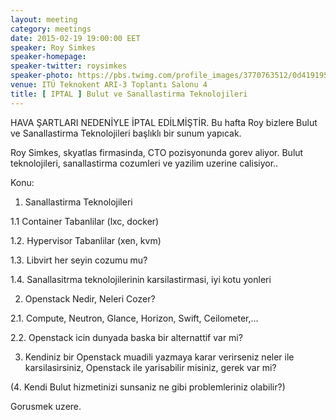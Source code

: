 ```yaml
---
layout: meeting
category: meetings
date: 2015-02-19 19:00:00 EET
speaker: Roy Simkes
speaker-homepage: 
speaker-twitter: roysimkes
speaker-photo: https://pbs.twimg.com/profile_images/3770763512/0d419195956f0f37e499b06aa05793f6.jpeg
venue: ITÜ Teknokent ARI-3 Toplantı Salonu 4
title: [ IPTAL ] Bulut ve Sanallastirma Teknolojileri
---
```

HAVA ŞARTLARI NEDENİYLE İPTAL EDİLMİŞTİR.
Bu hafta Roy bizlere Bulut ve Sanallastirma Teknolojileri başlıklı bir sunum yapıcak.

Roy Simkes, skyatlas firmasinda, CTO pozisyonunda gorev aliyor. Bulut teknolojileri, sanallastirma cozumleri ve yazilim uzerine calisiyor..

Konu:

1. Sanallastirma Teknolojileri

1.1 Container Tabanlilar (lxc, docker)

1.2. Hypervisor Tabanlilar (xen, kvm)

1.3. Libvirt her seyin cozumu mu?

1.4. Sanallasitrma teknolojilerinin karsilastirmasi, iyi kotu yonleri

2. Openstack Nedir, Neleri Cozer?

2.1. Compute, Neutron, Glance, Horizon, Swift, Ceilometer,...

2.2. Openstack icin dunyada baska bir alternattif var mi?

3. Kendiniz bir Openstack muadili yazmaya karar verirseniz neler ile karsilasirsiniz, Openstack ile yarisabilir misiniz, gerek var mi?

(4. Kendi Bulut hizmetinizi sunsaniz ne gibi problemleriniz olabilir?)


Gorusmek uzere.
